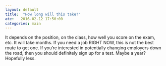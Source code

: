 ```yaml
---
layout: default
title:  "How long will this take?"
ate:   2016-02-12 17:50:00
categories: main
---
```

It depends on the position, on the class, how well you score on the exam, etc. It will take months. If you need a job RIGHT NOW, this is not the best route to get one. If you’re interested in potentially changing employers down the road, then you should definitely sign up for a test. Maybe a year? Hopefully less. 

